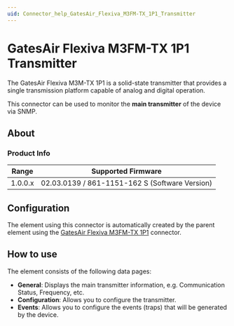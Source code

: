 ```yaml
---
uid: Connector_help_GatesAir_Flexiva_M3FM-TX_1P1_Transmitter
---
```


# GatesAir Flexiva M3FM-TX 1P1 Transmitter

The GatesAir Flexiva M3M-TX 1P1 is a solid-state transmitter that provides a single transmission platform capable of analog and digital operation.

This connector can be used to monitor the **main transmitter** of the device via SNMP.

## About

### Product Info

| Range     | Supported Firmware                             |
|-----------|------------------------------------------------|
| 1.0.0.x   | 02.03.0139 / 861-1151-162 S (Software Version) |

## Configuration

The element using this connector is automatically created by the parent element using the [GatesAir Flexiva M3FM-TX 1P1](xref:Connector_help_GatesAir_Flexia_M3FM-TX_1P1) connector.

## How to use

The element consists of the following data pages:

- **General**: Displays the main transmitter information, e.g. Communication Status, Frequency, etc.
- **Configuration**: Allows you to configure the transmitter.
- **Events**: Allows you to configure the events (traps) that will be generated by the device.
